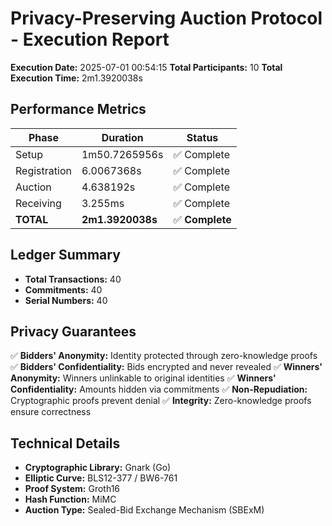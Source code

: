 # Privacy-Preserving Auction Protocol - Execution Report

**Execution Date:** 2025-07-01 00:54:15
**Total Participants:** 10
**Total Execution Time:** 2m1.3920038s

## Performance Metrics

| Phase | Duration | Status |
|-------|----------|--------|
| Setup | 1m50.7265956s | ✅ Complete |
| Registration | 6.0067368s | ✅ Complete |
| Auction | 4.638192s | ✅ Complete |
| Receiving | 3.255ms | ✅ Complete |
| **TOTAL** | **2m1.3920038s** | ✅ **Complete** |

## Ledger Summary

- **Total Transactions:** 40
- **Commitments:** 40
- **Serial Numbers:** 40

## Privacy Guarantees

✅ **Bidders' Anonymity:** Identity protected through zero-knowledge proofs
✅ **Bidders' Confidentiality:** Bids encrypted and never revealed
✅ **Winners' Anonymity:** Winners unlinkable to original identities
✅ **Winners' Confidentiality:** Amounts hidden via commitments
✅ **Non-Repudiation:** Cryptographic proofs prevent denial
✅ **Integrity:** Zero-knowledge proofs ensure correctness

## Technical Details

- **Cryptographic Library:** Gnark (Go)
- **Elliptic Curve:** BLS12-377 / BW6-761
- **Proof System:** Groth16
- **Hash Function:** MiMC
- **Auction Type:** Sealed-Bid Exchange Mechanism (SBExM)
